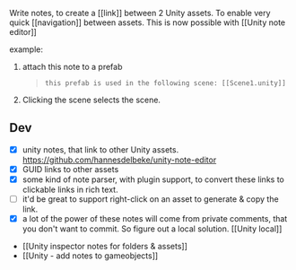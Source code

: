 Write notes, to create a [[link]] between 2 Unity assets. 
To enable very quick [[navigation]] between assets. 
This is now possible with [[Unity note editor]]

example:
1. attach this note to a prefab
   > `this prefab is used in the following scene: [[Scene1.unity]]`
2. Clicking the scene selects the scene.

## Dev
 - [x] unity notes, that link to other Unity assets. https://github.com/hannesdelbeke/unity-note-editor
- [x] GUID links to other assets
- [x] some kind of note parser, with plugin support, to convert these links to clickable links in rich text.
- [ ] it'd be great to support right-click on an asset to generate & copy the link.
- [x] a lot of the power of these notes will come from private comments, that you don't want to commit. So figure out a local solution. [[Unity local]]

- [[Unity inspector notes for folders & assets]]
- [[Unity - add notes to gameobjects]]


